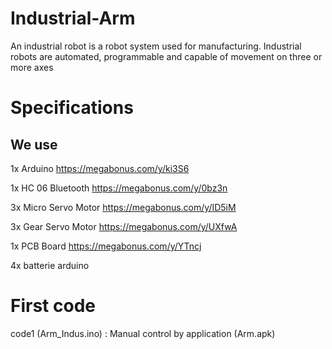 # Industrial-Arm
An industrial robot is a robot system used for manufacturing. Industrial robots are automated, programmable and capable of movement on three or more axes
# Specifications
## We use

1x Arduino https://megabonus.com/y/ki3S6

1x HC 06 Bluetooth https://megabonus.com/y/0bz3n

3x Micro Servo Motor https://megabonus.com/y/ID5iM

3x Gear Servo Motor https://megabonus.com/y/UXfwA

1x PCB Board https://megabonus.com/y/YTncj

4x batterie arduino

# First code
code1 (Arm_Indus.ino) : Manual control by application (Arm.apk)


